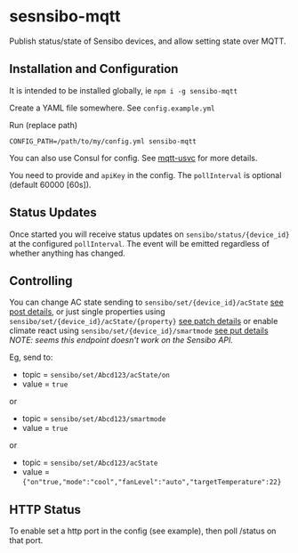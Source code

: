 # sesnsibo-mqtt

Publish status/state of Sensibo devices, and allow setting state over MQTT.

## Installation and Configuration

It is intended to be installed globally, ie `npm i -g sensibo-mqtt`

Create a YAML file somewhere. See `config.example.yml`

Run (replace path)

```
CONFIG_PATH=/path/to/my/config.yml sensibo-mqtt
```

You can also use Consul for config. See [mqtt-usvc](https://www.npmjs.com/package/mqtt-usvc) for more details.

You need to provide and `apiKey` in the config. The `pollInterval` is optional (default 60000 [60s]).

## Status Updates

Once started you will receive status updates on `sensibo/status/{device_id}` at the configured `pollInterval`. The event will be emitted regardless of whether anything has changed.

## Controlling

You can change AC state sending to `sensibo/set/{device_id}/acState` [see post details](https://sensibo.github.io/#/paths/~1pods~1{device_id}~1acStates/post), or just single properties using `sensibo/set/{device_id}/acState/{property}` [see patch details](https://sensibo.github.io/#/paths/~1pods~1{device_id}~1acStates~1{property}/patch) or enable climate react using `sensibo/set/{device_id}/smartmode`
[see put details](https://sensibo.github.io/#/paths/~1pods~1{device_id}~1smartmode/put) _NOTE: seems this endpoint doesn't work on the Sensibo API._

Eg, send to:

- topic = `sensibo/set/Abcd123/acState/on`
- value = `true`

or

- topic = `sensibo/set/Abcd123/smartmode`
- value = `true`

or

- topic = `sensibo/set/Abcd123/acState`
- value = `{"on"true,"mode":"cool","fanLevel":"auto","targetTemperature":22}`

## HTTP Status

To enable set a http port in the config (see example), then poll /status on that port.
